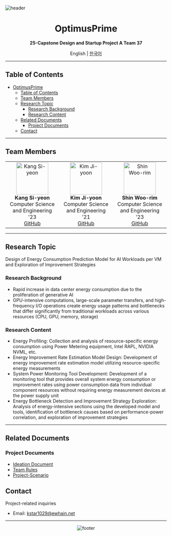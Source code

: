 ![header](https://capsule-render.vercel.app/api?type=waving&color=gradient&height=200&section=header&text=OptimusPrime&fontSize=40&fontColor=ffffff&animation=fadeIn&fontAlignY=35&descAlign=62)

<div align="center">

# OptimusPrime
**25-Capstone Design and Startup Project A Team 37**

English | [한국어](README.md)

</div>

---

## Table of Contents
- [OptimusPrime](#optimusprime)
  - [Table of Contents](#table-of-contents)
  - [Team Members](#team-members)
  - [Research Topic](#research-topic)
    - [Research Background](#research-background)
    - [Research Content](#research-content)
  - [Related Documents](#related-documents)
    - [Project Documents](#project-documents)
  - [Contact](#contact)

---

## Team Members

<table align="center">
<tr>
  <td align="center">
    <img src="https://github.com/uoehisx.png" width="100px;" alt="Kang Si-yeon"/><br/>
    <b>Kang Si-yeon</b><br/>
    Computer Science and  Engineering '23<br/>
    <a href="https://github.com/uoehisx">GitHub</a>
  </td>
  <td align="center">
    <img src="https://github.com/horokkk.png" width="100px;" alt="Kim Ji-yoon"/><br/>
    <b>Kim Ji-yoon</b><br/>
    Computer Science and Engineering '21<br/>
    <a href="https://github.com/horokkk">GitHub</a>
  </td>
  <td align="center">
    <img src="https://github.com/RainyForest23.png" width="100px;" alt="Shin Woo-rim"/><br/>
    <b>Shin Woo-rim</b><br/>
    Computer Science and  Engineering '23<br/>
    <a href="https://github.com/RainyForest23">GitHub</a>
  </td>
</tr>
</table>

---

## Research Topic
<!-- Brief description of the research topic -->
Design of Energy Consumption Prediction Model for AI Workloads per VM and Exploration of Improvement Strategies

### Research Background
- Rapid increase in data center energy consumption due to the proliferation of generative AI
- GPU-intensive computations, large-scale parameter transfers, and high-frequency I/O operations create energy usage patterns and bottlenecks that differ significantly from traditional workloads across various resources (CPU, GPU, memory, storage)

### Research Content
- Energy Profiling: Collection and analysis of resource-specific energy consumption using Power Metering equipment, Intel RAPL, NVIDIA NVML, etc.
- Energy Improvement Rate Estimation Model Design: Development of energy improvement rate estimation model utilizing resource-specific energy measurements
- System Power Monitoring Tool Development: Development of a monitoring tool that provides overall system energy consumption or improvement rates using power consumption data from individual component resources without requiring energy measurement devices at the power supply unit
- Energy Bottleneck Detection and Improvement Strategy Exploration: Analysis of energy-intensive sections using the developed model and tools, identification of bottleneck causes based on performance-power correlation, and exploration of improvement strategies

---

## Related Documents

### Project Documents
- [Ideation Document](docs-EN/Ideation-EN.md)
- [Team Rules](docs-EN/GroundRule-EN.md)
- [Project-Scenario](docs-EN/Project-Scenario-EN.md)

## Contact

Project-related inquiries
- Email: kstar1029@ewhain.net

---

<div align="center">

![footer](https://capsule-render.vercel.app/api?type=waving&color=gradient&height=100&section=footer)

</div>